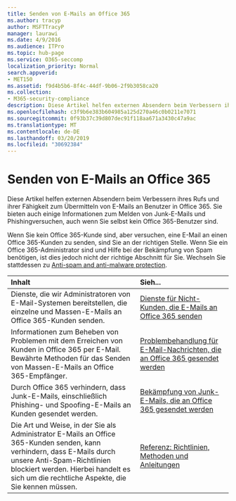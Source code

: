 ```yaml
---
title: Senden von E-Mails an Office 365
ms.author: tracyp
author: MSFTTracyP
manager: laurawi
ms.date: 4/9/2016
ms.audience: ITPro
ms.topic: hub-page
ms.service: O365-seccomp
localization_priority: Normal
search.appverid:
- MET150
ms.assetid: f9d4b5b6-8f4c-44df-9b06-2f9b3058ca20
ms.collection:
- M365-security-compliance
description: Diese Artikel helfen externen Absendern beim Verbessern ihres Rufs und ihrer Fähigkeit zum Übermitteln von E-Mails an Benutzer in Office 365. Sie bieten auch einige Informationen zum Melden von Junk-E-Mails und Phishingversuchen, auch wenn Sie selbst kein Office 365-Benutzer sind.
ms.openlocfilehash: c3f9b6e383b604985a125d270a46c0b0211e7071
ms.sourcegitcommit: 0f93b37c39d807dec91f118aa671a3430c47a9ac
ms.translationtype: MT
ms.contentlocale: de-DE
ms.lasthandoff: 03/20/2019
ms.locfileid: "30692384"
---
```

# <a name="sending-mail-to-office-365"></a>Senden von E-Mails an Office 365

Diese Artikel helfen externen Absendern beim Verbessern ihres Rufs und ihrer Fähigkeit zum Übermitteln von E-Mails an Benutzer in Office 365. Sie bieten auch einige Informationen zum Melden von Junk-E-Mails und Phishingversuchen, auch wenn Sie selbst kein Office 365-Benutzer sind.
  
Wenn Sie kein Office 365-Kunde sind, aber versuchen, eine E-Mail an einen Office 365-Kunden zu senden, sind Sie an der richtigen Stelle. Wenn Sie ein Office 365-Administrator sind und Hilfe bei der Bekämpfung von Spam benötigen, ist dies jedoch nicht der richtige Abschnitt für Sie. Wechseln Sie stattdessen zu [Anti-spam and anti-malware protection](http://technet.microsoft.com/library/93c6c227-7442-4293-b64d-ec8f15c928db.aspx).
  
|**Inhalt**|**Sieh...**|
|:-----|:-----|
|Dienste, die wir Administratoren von E-Mail-Systemen bereitstellen, die einzelne und Massen-E-Mails an Office 365-Kunden senden.  <br/> |[Dienste für Nicht-Kunden, die E-Mails an Office 365 senden](services-for-non-customers.md) <br/> |
|Informationen zum Beheben von Problemen mit dem Erreichen von Kunden in Office 365 per E-Mail. Bewährte Methoden für das Senden von Massen-E-Mails an Office 365-Empfänger.  <br/> |[Problembehandlung für E-Mail-Nachrichten, die an Office 365 gesendet werden](troubleshooting-mail-sent-to-office-365.md) <br/> |
|Durch Office 365 verhindern, dass Junk-E-Mails, einschließlich Phishing- und Spoofing-E-Mails an Kunden gesendet werden.  <br/> |[Bekämpfung von Junk-E-Mails, die an Office 365 gesendet werden](fighting-junk-email.md) <br/> |
|Die Art und Weise, in der Sie als Administrator E-Mails an Office 365-Kunden senden, kann verhindern, dass E-Mails durch unsere Anti-Spam-Richtlinien blockiert werden. Hierbei handelt es sich um die rechtliche Aspekte, die Sie kennen müssen.  <br/> |[Referenz: Richtlinien, Methoden und Anleitungen](reference-policies-practices-and-guidelines.md) <br/> |
   

